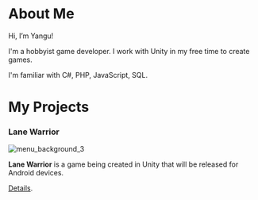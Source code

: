 # About Me

Hi, I’m Yangu!

I'm a hobbyist game developer. I work with Unity in my free time to create games.

I'm familiar with C#, PHP, JavaScript, SQL.

# My Projects

### Lane Warrior
![menu_background_3](https://user-images.githubusercontent.com/42221923/143770745-ff09f2f5-58cf-49d3-8a66-5ff6fe394b27.png)

**Lane Warrior** is a game being created in Unity that will be released for Android devices.

[Details](https://github.com/Yangu69/Lane-Warrior).
